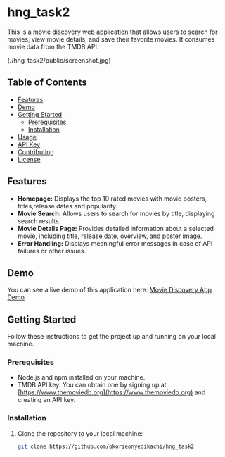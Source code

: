 # hng_task2

This is a movie discovery web application that allows users to search for movies, view movie details, and save their favorite movies. It consumes movie data from the TMDB API.

(./hng_task2/public/screenshot.jpg)

## Table of Contents

- [Features](#features)
- [Demo](#demo)
- [Getting Started](#getting-started)
  - [Prerequisites](#prerequisites)
  - [Installation](#installation)
- [Usage](#usage)
- [API Key](#api-key)
- [Contributing](#contributing)
- [License](#license)

## Features

- **Homepage:** Displays the top 10 rated movies with movie posters, titles,release dates and popularity.
- **Movie Search:** Allows users to search for movies by title, displaying search results.
- **Movie Details Page:** Provides detailed information about a selected movie, including title, release date, overview, and poster image.
- **Error Handling:** Displays meaningful error messages in case of API failures or other issues.

## Demo

You can see a live demo of this application here: [Movie Discovery App Demo]()

## Getting Started

Follow these instructions to get the project up and running on your local machine.

### Prerequisites

- Node.js and npm installed on your machine.
- TMDB API key. You can obtain one by signing up at [https://www.themoviedb.org](https://www.themoviedb.org) and creating an API key.

### Installation

1. Clone the repository to your local machine:

   ```bash
   git clone https://github.com/okorieonyedikachi/hng_task2
